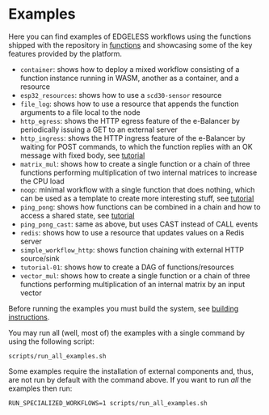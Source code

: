 # Examples

Here you can find examples of EDGELESS workflows using the functions shipped
with the repository in [functions](../functions/) and showcasing some of the key
features provided by the platform.

- `container`: shows how to deploy a mixed workflow consisting of a function instance running in WASM, another as a container, and a resource
- `esp32_resources`: shows how to use a `scd30-sensor` resource
- `file_log`: shows how to use a resource that appends the function arguments to a file local to the node
- `http_egress`: shows the HTTP egress feature of the e-Balancer by periodically issuing a GET to an external server
- `http_ingress`: shows the HTTP ingress feature of the e-Balancer by waiting for POST commands, to which the function replies with an OK message with fixed body, see [tutorial](http_ingress/README.md)
- `matrix_mul`: shows how to create a single function or a chain of three functions performing multiplication of two internal matrices to increase the CPU load
- `noop`: minimal workflow with a single function that does nothing, which can be used as a template to create more interesting stuff, see [tutorial](noop/README.md)
- `ping_pong`: shows how functions can be combined in a chain and how to access a shared state, see [tutorial](ping_pong/README.md)
- `ping_pong_cast`: same as above, but uses CAST instead of CALL events
- `redis`: shows how to use a resource that updates values on a Redis server
- `simple_workflow_http`: shows function chaining with external HTTP source/sink
- `tutorial-01`: shows how to create a DAG of functions/resources
- `vector_mul`: shows how to create a single function or a chain of three functions performing multiplication of an internal matrix by an input vector

Before running the examples you must build the system, see [building instructions](../BUILDING.md).

You may run all (well, most of) the examples with a single command by using
the following script:

```shell
scripts/run_all_examples.sh
```

Some examples require the installation of external components and, thus, are
not run by default with the command above.
If you want to run *all* the examples then run:

```shell
RUN_SPECIALIZED_WORKFLOWS=1 scripts/run_all_examples.sh
```
